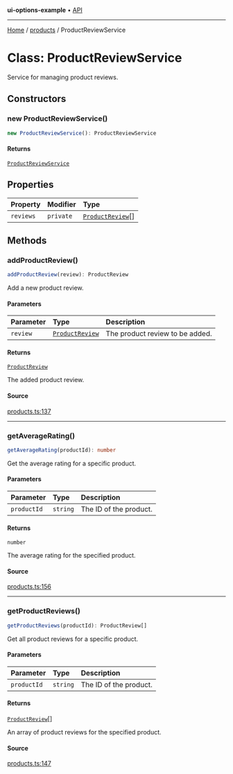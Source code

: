**ui-options-example** • [API](../../README.md)

***

[Home](../../README.md) / [products](../README.md) / ProductReviewService

# Class: ProductReviewService

Service for managing product reviews.

## Constructors

### new ProductReviewService()

```ts
new ProductReviewService(): ProductReviewService
```

#### Returns

[`ProductReviewService`](ProductReviewService.md)

## Properties

| Property | Modifier | Type |
| :------ | :------ | :------ |
| `reviews` | `private` | [`ProductReview`](../interfaces/ProductReview.md)[] |

## Methods

### addProductReview()

```ts
addProductReview(review): ProductReview
```

Add a new product review.

#### Parameters

| Parameter | Type | Description |
| :------ | :------ | :------ |
| `review` | [`ProductReview`](../interfaces/ProductReview.md) | The product review to be added. |

#### Returns

[`ProductReview`](../interfaces/ProductReview.md)

The added product review.

#### Source

[products.ts:137](https://github.com/tgreyuk/typedoc-plugin-markdown-examples/blob/d1574a7/examples/01-typedoc-plugin-markdown/src/products.ts#L137)

***

### getAverageRating()

```ts
getAverageRating(productId): number
```

Get the average rating for a specific product.

#### Parameters

| Parameter | Type | Description |
| :------ | :------ | :------ |
| `productId` | `string` | The ID of the product. |

#### Returns

`number`

The average rating for the specified product.

#### Source

[products.ts:156](https://github.com/tgreyuk/typedoc-plugin-markdown-examples/blob/d1574a7/examples/01-typedoc-plugin-markdown/src/products.ts#L156)

***

### getProductReviews()

```ts
getProductReviews(productId): ProductReview[]
```

Get all product reviews for a specific product.

#### Parameters

| Parameter | Type | Description |
| :------ | :------ | :------ |
| `productId` | `string` | The ID of the product. |

#### Returns

[`ProductReview`](../interfaces/ProductReview.md)[]

An array of product reviews for the specified product.

#### Source

[products.ts:147](https://github.com/tgreyuk/typedoc-plugin-markdown-examples/blob/d1574a7/examples/01-typedoc-plugin-markdown/src/products.ts#L147)
